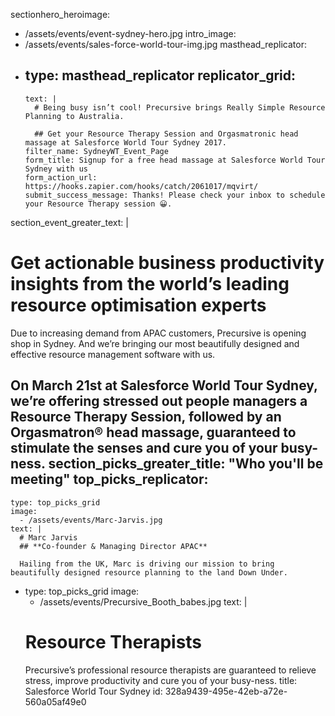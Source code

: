 sectionhero_heroimage:
  - /assets/events/event-sydney-hero.jpg
intro_image:
  - /assets/events/sales-force-world-tour-img.jpg
masthead_replicator:
  - 
    type: masthead_replicator
    replicator_grid:
      - 
        text: |
          # Being busy isn’t cool! Precursive brings Really Simple Resource Planning to Australia.
          
          ## Get your Resource Therapy Session and Orgasmatronic head massage at Salesforce World Tour Sydney 2017.
        filter_name: SydneyWT_Event_Page
        form_title: Signup for a free head massage at Salesforce World Tour Sydney with us
        form_action_url: https://hooks.zapier.com/hooks/catch/2061017/mqvirt/
        submit_success_message: Thanks! Please check your inbox to schedule your Resource Therapy session 😀.
section_event_greater_text: |
  # Get actionable business productivity insights from the world’s leading resource optimisation experts
  
  Due to increasing demand from APAC customers, Precursive is opening shop in Sydney. And we’re bringing our most beautifully designed and effective resource management software with us.
  
  On **March 21st at Salesforce World Tour Sydney,** we’re offering stressed out people managers a Resource Therapy Session, followed by an Orgasmatron® head massage, guaranteed to stimulate the senses and cure you of your busy-ness.
section_picks_greater_title: "Who you'll be meeting"
top_picks_replicator:
  - 
    type: top_picks_grid
    image:
      - /assets/events/Marc-Jarvis.jpg
    text: |
      # Marc Jarvis
      ## **Co-founder & Managing Director APAC**
      
      Hailing from the UK, Marc is driving our mission to bring beautifully designed resource planning to the land Down Under.
  - 
    type: top_picks_grid
    image:
      - /assets/events/Precursive_Booth_babes.jpg
    text: |
      # Resource Therapists
      Precursive’s professional resource therapists are guaranteed to relieve stress, improve productivity and cure you of your busy-ness.
title: Salesforce World Tour Sydney
id: 328a9439-495e-42eb-a72e-560a05af49e0
